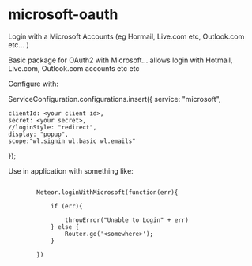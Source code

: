 # microsoft-oauth
Login with a Microsoft Accounts (eg Hormail, Live.com etc, Outlook.com etc... )

Basic package for OAuth2 with Microsoft... allows login with Hotmail, Live.com, Outlook.com accounts etc etc

Configure with:

ServiceConfiguration.configurations.insert({
    service: "microsoft",
   
    clientId: <your client id>,
    secret: <your secret>,
    //loginStyle: "redirect",
    display: "popup",
    scope:"wl.signin wl.basic wl.emails"

});

Use in application with something like:

```

        Meteor.loginWithMicrosoft(function(err){

            if (err){

                throwError("Unable to Login" + err)
            } else {
                Router.go('<somewhere>');
            }

        })
```


